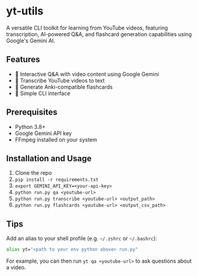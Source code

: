 # yt-utils

A versatile CLI toolkit for learning from YouTube videos, featuring transcription, AI-powered Q&A, and flashcard generation capabilities using Google's Gemini AI.

## Features

- 💬 Interactive Q&A with video content using Google Gemini
- 📝 Transcribe YouTube videos to text
- 🎴 Generate Anki-compatible flashcards
- 🚀 Simple CLI interface

## Prerequisites

- Python 3.8+
- Google Gemini API key
- FFmpeg installed on your system

## Installation and Usage

1. Clone the repo
2. `pip install -r requirements.txt`
3. `export GEMINI_API_KEY=<your-api-key>`
4. `python run.py qa <youtube-url>`
5. `python run.py transcribe <youtube-url> <output_path>`
6. `python run.py flashcards <youtube-url> <output_csv_path>`

## Tips

Add an alias to your shell profile (e.g. `~/.zshrc` or `~/.bashrc`):

```bash
alias yt="<path to your env python above> run.py"
```

For example, you can then run `yt qa <youtube-url>` to ask questions about a video.
